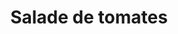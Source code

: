 ---
title: Salade de tomates
draft: false
layout: recettes
type: entree
categories:
  - Salade
regime:
  - vegan
  - sans-gluten
  - sans-lactose
  - vegetarien
region: le suuuuuud
saison:
  - ete
cuisson: Non
temperature: Froid
plate: 100
check: Oui
checkAlwaysOk: false
ingredients:
  epices:
    - quantite: 150
      title: Vinaigre balsamique
      unit: ml
  legumes:
    - quantite: 17
      title: Tomate
      unit: Kg
  lof:
    - quantite: 0.5
      title: Huile végétale
      unit: litre
preparation: >-
  couper les tomates 


  assaisonner d'huile, sel et poivre...


  et une herbe fraiche, ou des olives (ratio 600g dénoyautées pour 100p) si le coeur vous en dit...
publishDate: 2024-06-23T13:27:00.000Z
uuid: g1dyaaxh
titleslug: salade-de-tomates_g1dyaaxh
---
